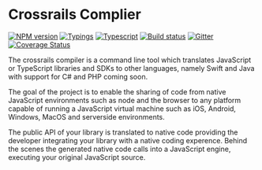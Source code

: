 # Crossrails Complier
[![NPM version][npm-image]][npm-url]
[![Typings][typings-image]][typings-url]
[![Typescript][typescript-image]][typescript-url]
[![Build status][travis-image]][travis-url]
[![Gitter][gitter-image]][gitter-url]
[![Coverage Status][coverage-image]][coverage-url]

The crossrails compiler is a command line tool which translates JavaScript or TypeScript libraries and SDKs to other languages, namely Swift and Java with support for C# and PHP coming soon. 

The goal of the project is to enable the sharing of code from native JavaScript environments such as node and the browser to any platform capable of running a JavaScript virtual machine such as iOS, Android, Windows, MacOS and serverside environments. 

The public API of your library is translated to native code providing the developer integrating your library with a native coding experence. Behind the scenes the generated native code calls into a JavaScript engine, executing your original JavaScript source.

[typescript-image]: https://img.shields.io/badge/typescript-1.9.0--dev.20160516-green.svg
[typescript-url]: https://github.com/Microsoft/TypeScript
[typings-url]: https://github.com/typings/typings
[typings-image]: https://img.shields.io/badge/typings-1.0.4-green.svg
[npm-image]: https://img.shields.io/npm/v/@cycle/core.svg
[npm-url]: https://npmjs.org/package/typings
[travis-image]: https://travis-ci.org/crossrails/compiler.svg?branch=master
[travis-url]: https://travis-ci.org/crossrails/compiler
[gitter-image]: https://badges.gitter.im/crossrails/compiler.svg
[gitter-url]: https://gitter.im/crossrails/compiler?utm_source=badge&utm_medium=badge&utm_campaign=pr-badge&utm_content=badge
[coverage-image]:https://coveralls.io/repos/github/crossrails/compiler/badge.svg?branch=master
[coverage-url]:https://coveralls.io/github/crossrails/compiler?branch=master
